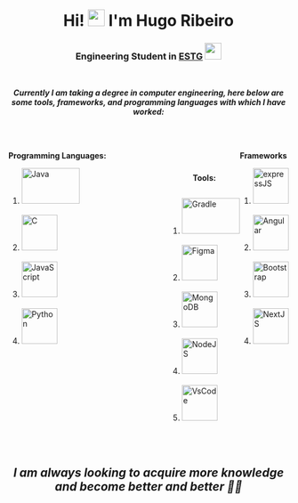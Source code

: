 <h1 align="center">Hi! <img src="https://media.giphy.com/media/WUlplcMpOCEmTGBtBW/giphy.gif" width="30"> I'm Hugo Ribeiro</h1>
<h3 align="center"> <strong>Engineering Student in <a href="https://www.estg.ipp.pt">ESTG</a></strong> <img src="https://media.giphy.com/media/fYSnHlufseco8Fh93Z/giphy.gif" width="30"></h3>

</br>

<center>

***Currently I am taking a degree in computer engineering, here below are some tools, frameworks, and programming languages with which I have worked:***

</center>

<br>
<br>

<div style="display: flex; ">
  <div style="flex: 1;">
    <p><strong>Programming Languages:</strong></p>
    <ol>
      <li><img src="https://user-images.githubusercontent.com/76649650/220453328-abdc7556-6614-4556-9ee7-6cc001b0bcc7.png" alt="Java" width="104" height="64" /></li>
      <br>
      <li><img src="https://user-images.githubusercontent.com/76649650/220453754-d039e7be-959a-499f-b32b-811e30353df6.png" alt="C" width="64" height="64" /></li>
      <br>
      <li><img src="https://cdn.jsdelivr.net/gh/devicons/devicon/icons/javascript/javascript-original.svg" alt="JavaScript" width="64" height="64" /></li>
      <br>
      <li><img src="https://cdn.jsdelivr.net/gh/devicons/devicon/icons/python/python-original.svg" alt="Python" width="64" height="64" /></li>
    </ol>
  </div>

<br><br>
  
   <div style="display: flex; flex-direction: column; align-items: center; margin-top: 40px; ">
    <p><strong>Tools:</strong></p>
    <ol>
      <li><img src="https://user-images.githubusercontent.com/76649650/220454372-e387b3d3-8d32-474a-bcc6-46ca8eee125d.png" alt="Gradle" width="104" height="64" /></li>
      <br>
      <li><img src="https://cdn.jsdelivr.net/gh/devicons/devicon/icons/figma/figma-original.svg" alt="Figma" width="64" height="64" /></li>
      <br>
      <li><img src="https://cdn.jsdelivr.net/gh/devicons/devicon/icons/mongodb/mongodb-original-wordmark.svg" alt="MongoDB" width="64" height="64" /></li>
      <br>
      <li><img src="https://cdn.jsdelivr.net/gh/devicons/devicon/icons/nodejs/nodejs-original.svg" alt="NodeJS" width="64" height="64" /></li>
      <br>
      <li><img src="https://cdn.jsdelivr.net/gh/devicons/devicon/icons/visualstudio/visualstudio-plain.svg" alt="VsCode"  width="64" height="64"/></li>
    </ol>
  </div>

<br><br>

 <div>
  <p><strong>Frameworks</strong></p>
  <ol>
    <li><img src="https://cdn.jsdelivr.net/gh/devicons/devicon/icons/express/express-original.svg" alt="expressJS" width="64" height="64" /></li>
    <br>
    <li><img src="https://cdn.jsdelivr.net/gh/devicons/devicon/icons/angularjs/angularjs-original.svg" alt="Angular" width="64" height="64" /></li>
    <br>
    <li><img src="https://cdn.jsdelivr.net/gh/devicons/devicon/icons/bootstrap/bootstrap-original-wordmark.svg" alt="Bootstrap" width="64" height="64"/></li>
    <br>
    <li>
            <img src="https://cdn.jsdelivr.net/gh/devicons/devicon/icons/nextjs/nextjs-line.svg" alt="NextJS"  width="64" height="64"/>
          </li>
  </ol>
</div>
</div>

<br>
<br>

## <p align="center"><em><b>I am always looking to acquire more knowledge and become better and better &#x1F468;&#x200D;&#x1F4BB;</b></em></p>
















